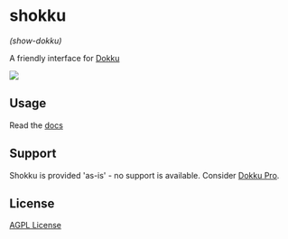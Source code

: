 # shokku
_(show-dokku)_

A friendly interface for [Dokku](https://github.com/dokku/dokku)

![](https://raw.githubusercontent.com/texm/shokku/main/web/static/images/app-overview.webp)

## Usage
Read the [docs](https://shokku.app)

## Support
Shokku is provided 'as-is' - no support is available.
Consider [Dokku Pro](https://pro.dokku.com).

## License
[AGPL License](https://github.com/texm/shokku/blob/master/LICENSE)